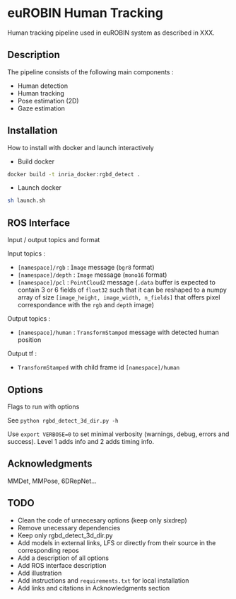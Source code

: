# euROBIN Human Tracking

Human tracking pipeline used in euROBIN system as described in XXX.

## Description

The pipeline consists of the following main components :
- Human detection
- Human tracking
- Pose estimation (2D)
- Gaze estimation

## Installation
How to install with docker and launch interactively

- Build docker

```bash
docker build -t inria_docker:rgbd_detect .
```

- Launch docker

```bash
sh launch.sh
```

## ROS Interface
Input / output topics and format

Input topics : 
- `[namespace]/rgb` : `Ìmage` message (`bgr8` format)
- `[namespace]/depth` : `Image` message (`mono16` format)
- `[namespace]/pcl` : `PointCloud2` message (`.data` buffer is expected to contain 3 or 6 fields of `float32` such that it can be reshaped to a numpy array of size `[image_height, image_width, n_fields]` that offers pixel correspondance with the `rgb` and `depth` image)

Output topics :
- `[namespace]/human` : `TransformStamped` message with detected human position

Output tf :
- `TransformStamped` with child frame id `[namespace]/human`

## Options
Flags to run with options

See `python rgbd_detect_3d_dir.py -h`

Use `export VERBOSE=0` to set minimal verbosity (warnings, debug, errors and success). Level 1 adds info and 2 adds timing info.

## Acknowledgments
MMDet, MMPose, 6DRepNet...


## TODO
- Clean the code of unnecesary options (keep only sixdrep)
- Remove unecessary dependencies
- Keep only rgbd_detect_3d_dir.py
- Add models in external links, LFS or directly from their source in the corresponding repos
- Add a description of all options
- Add ROS interface description
- Add illustration
- Add instructions and `requirements.txt` for local installation
- Add links and citations in Acknowledgments section